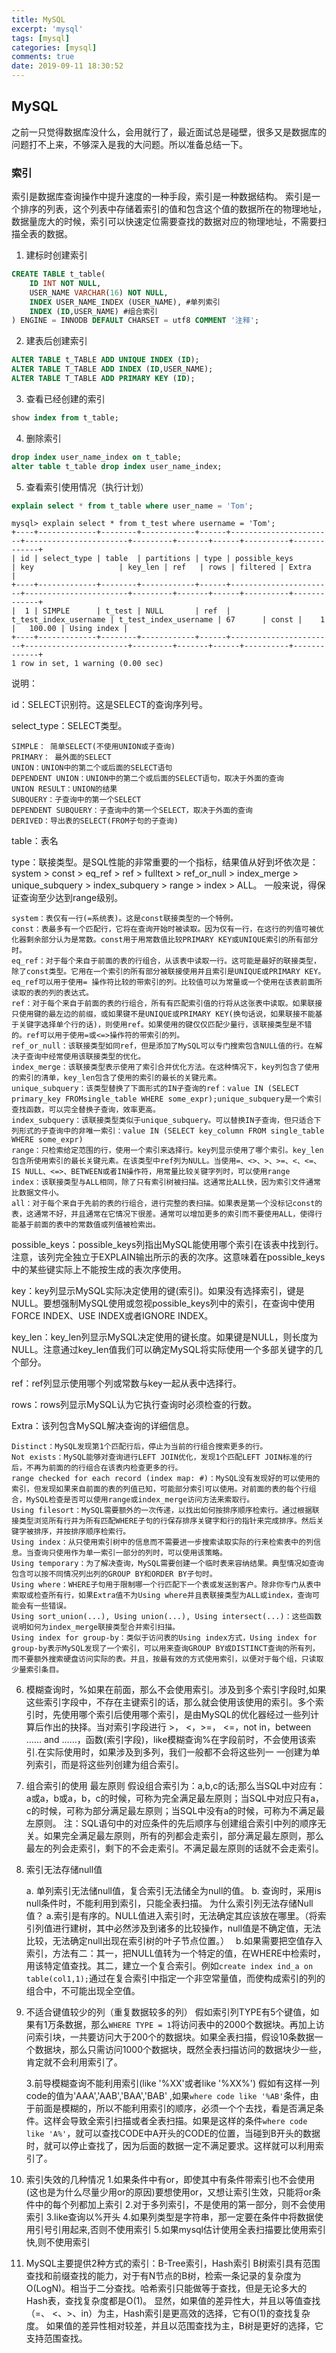 ```yaml
---
title: MySQL
excerpt: 'mysql'
tags: [mysql]
categories: [mysql]
comments: true
date: 2019-09-11 18:30:52
---
```


## MySQL

之前一只觉得数据库没什么，会用就行了，最近面试总是碰壁，很多又是数据库的问题打不上来，不够深入是我的大问题。所以准备总结一下。


### 索引
索引是数据库查询操作中提升速度的一种手段，索引是一种数据结构。
索引是一个排序的列表，这个列表中存储着索引的值和包含这个值的数据所在的物理地址，数据量庞大的时候，索引可以快速定位需要查找的数据对应的物理地址，不需要扫描全表的数据。

1. 建标时创建索引
```sql
CREATE TABLE t_table(
    ID INT NOT NULL,
    USER_NAME VARCHAR(16) NOT NULL,
    INDEX USER_NAME_INDEX (USER_NAME), #单列索引
    INDEX (ID,USER_NAME) #组合索引
) ENGINE = INNODB DEFAULT CHARSET = utf8 COMMENT '注释';
```

2. 建表后创建索引
```sql
ALTER TABLE t_TABLE ADD UNIQUE INDEX (ID);
ALTER TABLE T_TABLE ADD INDEX (ID,USER_NAME);
ALTER TABLE T_TABLE ADD PRIMARY KEY (ID);
```

3. 查看已经创建的索引
```sql
show index from t_table;
```

4. 删除索引
```sql
drop index user_name_index on t_table;
alter table t_table drop index user_name_index;
```

5. 查看索引使用情况（执行计划）
```sql
explain select * from t_table where user_name = 'Tom';
```

```
mysql> explain select * from t_test where username = 'Tom';
+----+-------------+--------+------------+------+-----------------------+-----------------------+---------+-------+------+----------+-------------+
| id | select_type | table  | partitions | type | possible_keys         | key                   | key_len | ref   | rows | filtered | Extra       |
+----+-------------+--------+------------+------+-----------------------+-----------------------+---------+-------+------+----------+-------------+
|  1 | SIMPLE      | t_test | NULL       | ref  | t_test_index_username | t_test_index_username | 67      | const |    1 |   100.00 | Using index |
+----+-------------+--------+------------+------+-----------------------+-----------------------+---------+-------+------+----------+-------------+
1 row in set, 1 warning (0.00 sec)
```

说明：

id：SELECT识别符。这是SELECT的查询序列号。

select_type：SELECT类型。

    SIMPLE： 简单SELECT(不使用UNION或子查询)
    PRIMARY： 最外面的SELECT
    UNION：UNION中的第二个或后面的SELECT语句
    DEPENDENT UNION：UNION中的第二个或后面的SELECT语句，取决于外面的查询
    UNION RESULT：UNION的结果
    SUBQUERY：子查询中的第一个SELECT
    DEPENDENT SUBQUERY：子查询中的第一个SELECT，取决于外面的查询
    DERIVED：导出表的SELECT(FROM子句的子查询)

table：表名

type：联接类型。是SQL性能的非常重要的一个指标，结果值从好到坏依次是：system > const > eq_ref > ref > fulltext > ref_or_null > index_merge > unique_subquery > index_subquery > range > index > ALL。
一般来说，得保证查询至少达到range级别。

    system：表仅有一行(=系统表)。这是const联接类型的一个特例。
    const：表最多有一个匹配行，它将在查询开始时被读取。因为仅有一行，在这行的列值可被优化器剩余部分认为是常数。const用于用常数值比较PRIMARY KEY或UNIQUE索引的所有部分时。
    eq_ref：对于每个来自于前面的表的行组合，从该表中读取一行。这可能是最好的联接类型，除了const类型。它用在一个索引的所有部分被联接使用并且索引是UNIQUE或PRIMARY KEY。eq_ref可以用于使用= 操作符比较的带索引的列。比较值可以为常量或一个使用在该表前面所读取的表的列的表达式。
    ref：对于每个来自于前面的表的行组合，所有有匹配索引值的行将从这张表中读取。如果联接只使用键的最左边的前缀，或如果键不是UNIQUE或PRIMARY KEY(换句话说，如果联接不能基于关键字选择单个行的话)，则使用ref。如果使用的键仅仅匹配少量行，该联接类型是不错的。ref可以用于使用=或<=>操作符的带索引的列。
    ref_or_null：该联接类型如同ref，但是添加了MySQL可以专门搜索包含NULL值的行。在解决子查询中经常使用该联接类型的优化。
    index_merge：该联接类型表示使用了索引合并优化方法。在这种情况下，key列包含了使用的索引的清单，key_len包含了使用的索引的最长的关键元素。
    unique_subquery：该类型替换了下面形式的IN子查询的ref：value IN (SELECT primary_key FROMsingle_table WHERE some_expr);unique_subquery是一个索引查找函数，可以完全替换子查询，效率更高。
    index_subquery：该联接类型类似于unique_subquery。可以替换IN子查询，但只适合下列形式的子查询中的非唯一索引：value IN (SELECT key_column FROM single_table WHERE some_expr)
    range：只检索给定范围的行，使用一个索引来选择行。key列显示使用了哪个索引。key_len包含所使用索引的最长关键元素。在该类型中ref列为NULL。当使用=、<>、>、>=、<、<=、IS NULL、<=>、BETWEEN或者IN操作符，用常量比较关键字列时，可以使用range
    index：该联接类型与ALL相同，除了只有索引树被扫描。这通常比ALL快，因为索引文件通常比数据文件小。
    all：对于每个来自于先前的表的行组合，进行完整的表扫描。如果表是第一个没标记const的表，这通常不好，并且通常在它情况下很差。通常可以增加更多的索引而不要使用ALL，使得行能基于前面的表中的常数值或列值被检索出。

possible_keys：possible_keys列指出MySQL能使用哪个索引在该表中找到行。注意，该列完全独立于EXPLAIN输出所示的表的次序。这意味着在possible_keys中的某些键实际上不能按生成的表次序使用。

key：key列显示MySQL实际决定使用的键(索引)。如果没有选择索引，键是NULL。要想强制MySQL使用或忽视possible_keys列中的索引，在查询中使用FORCE INDEX、USE INDEX或者IGNORE INDEX。

key_len：key_len列显示MySQL决定使用的键长度。如果键是NULL，则长度为NULL。注意通过key_len值我们可以确定MySQL将实际使用一个多部关键字的几个部分。

ref：ref列显示使用哪个列或常数与key一起从表中选择行。

rows：rows列显示MySQL认为它执行查询时必须检查的行数。

Extra：该列包含MySQL解决查询的详细信息。

    Distinct：MySQL发现第1个匹配行后，停止为当前的行组合搜索更多的行。
    Not exists：MySQL能够对查询进行LEFT JOIN优化，发现1个匹配LEFT JOIN标准的行后，不再为前面的的行组合在该表内检查更多的行。
    range checked for each record (index map: #)：MySQL没有发现好的可以使用的索引，但发现如果来自前面的表的列值已知，可能部分索引可以使用。对前面的表的每个行组合，MySQL检查是否可以使用range或index_merge访问方法来索取行。
    Using filesort：MySQL需要额外的一次传递，以找出如何按排序顺序检索行。通过根据联接类型浏览所有行并为所有匹配WHERE子句的行保存排序关键字和行的指针来完成排序。然后关键字被排序，并按排序顺序检索行。
    Using index：从只使用索引树中的信息而不需要进一步搜索读取实际的行来检索表中的列信息。当查询只使用作为单一索引一部分的列时，可以使用该策略。
    Using temporary：为了解决查询，MySQL需要创建一个临时表来容纳结果。典型情况如查询包含可以按不同情况列出列的GROUP BY和ORDER BY子句时。
    Using where：WHERE子句用于限制哪一个行匹配下一个表或发送到客户。除非你专门从表中索取或检查所有行，如果Extra值不为Using where并且表联接类型为ALL或index，查询可能会有一些错误。
    Using sort_union(...), Using union(...), Using intersect(...)：这些函数说明如何为index_merge联接类型合并索引扫描。
    Using index for group-by：类似于访问表的Using index方式，Using index for group-by表示MySQL发现了一个索引，可以用来查询GROUP BY或DISTINCT查询的所有列，而不要额外搜索硬盘访问实际的表。并且，按最有效的方式使用索引，以便对于每个组，只读取少量索引条目。

6. 模糊查询时，%如果在前面，那么不会使用索引。涉及到多个索引字段时,如果这些索引字段中，不存在主键索引的话，那么就会使用该使用的索引。多个索引时，先使用哪个索引后使用哪个索引，是由MySQL的优化器经过一些列计算后作出的抉择。当对索引字段进行 >， <，>=， <=，not in，between …… and ……，函数(索引字段)，like模糊查询%在字段前时，不会使用该索引.在实际使用时，如果涉及到多列，我们一般都不会将这些列一 一创建为单列索引，而是将这些列创建为组合索引。


7. 组合索引的使用
    最左原则
    假设组合索引为：a,b,c的话;那么当SQL中对应有：a或a，b或a，b，c的时候，可称为完全满足最左原则；当SQL中对应只有a，c的时候，可称为部分满足最左原则；当SQL中没有a的时候，可称为不满足最左原则。
    注：SQL语句中的对应条件的先后顺序与创建组合索引中列的顺序无关。如果完全满足最左原则，所有的列都会走索引，部分满足最左原则，那么最左的列会走索引，剩下的不会走索引。不满足最左原则的话就不会走索引。

8. 索引无法存储null值
        
    a. 单列索引无法储null值，复合索引无法储全为null的值。
    b. 查询时，采用is null条件时，不能利用到索引，只能全表扫描。
    为什么索引列无法存储Null值？
    a.索引是有序的。NULL值进入索引时，无法确定其应该放在哪里。（将索引列值进行建树，其中必然涉及到诸多的比较操作，null值是不确定值，无法比较，无法确定null出现在索引树的叶子节点位置。）　
    b.如果需要把空值存入索引，方法有二：其一，把NULL值转为一个特定的值，在WHERE中检索时，用该特定值查找。其二，建立一个复合索引。例如`create index ind_a on table(col1,1);`通过在复合索引中指定一个非空常量值，而使构成索引的列的组合中，不可能出现全空值。　
    
9. 不适合键值较少的列（重复数据较多的列）
    假如索引列TYPE有5个键值，如果有1万条数据，那么`WHERE TYPE = 1`将访问表中的2000个数据块。再加上访问索引块，一共要访问大于200个的数据块。如果全表扫描，假设10条数据一个数据块，那么只需访问1000个数据块，既然全表扫描访问的数据块少一些，肯定就不会利用索引了。
    
    3.前导模糊查询不能利用索引(like '%XX'或者like '%XX%')
    假如有这样一列code的值为'AAA','AAB','BAA','BAB' ,如果`where code like '%AB'`条件，由于前面是模糊的，所以不能利用索引的顺序，必须一个个去找，看是否满足条件。这样会导致全索引扫描或者全表扫描。如果是这样的条件`where code like 'A%'`，就可以查找CODE中A开头的CODE的位置，当碰到B开头的数据时，就可以停止查找了，因为后面的数据一定不满足要求。这样就可以利用索引了。

10. 索引失效的几种情况
    1.如果条件中有or，即使其中有条件带索引也不会使用(这也是为什么尽量少用or的原因)要想使用or，又想让索引生效，只能将or条件中的每个列都加上索引
    2.对于多列索引，不是使用的第一部分，则不会使用索引
    3.like查询以%开头
    4.如果列类型是字符串，那一定要在条件中将数据使用引号引用起来,否则不使用索引
    5.如果mysql估计使用全表扫描要比使用索引快,则不使用索引

11. MySQL主要提供2种方式的索引：B-Tree索引，Hash索引
    B树索引具有范围查找和前缀查找的能力，对于有N节点的B树，检索一条记录的复杂度为O(LogN)。相当于二分查找。哈希索引只能做等于查找，但是无论多大的Hash表，查找复杂度都是O(1)。
    显然，如果值的差异性大，并且以等值查找（=、 <、>、in）为主，Hash索引是更高效的选择，它有O(1)的查找复杂度。
    如果值的差异性相对较差，并且以范围查找为主，B树是更好的选择，它支持范围查找。

